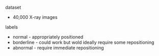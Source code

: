 dataset

- 40,000 X-ray images

labels

- normal - appropriately positioned
- borderline - could work but wold ideally require some repositioning
- abnormal - require immediate repositioning

